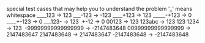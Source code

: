 special test cases that may help you to understand the problem
'_' means whitespace
____123  -> 123
___-123  -> -123
____+123  -> 123
_____-+123  -> 0
____+-123  -> 0
___123-  -> 123
​
+-12  -> 0
00123  -> 123
123abc  -> 123
123 1234  -> 123
​
-99999999999999999  -> -2147483648
00999999999999999  -> 2147483647
2147483648  -> 2147483647
-2147483648 -> -2147483648
​
​
​